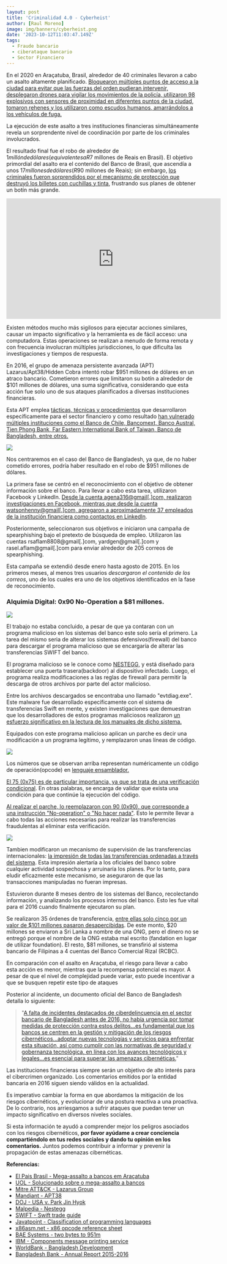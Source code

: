 ```yaml
---
layout: post
title: 'Criminalidad 4.0 - Cyberheist'
author: [Raul Moreno]
image: img/banners/cyberheist.png
date: '2023-10-12T11:03:47.149Z'
tags:
  - Fraude bancario
  - ciberataque bancario
  - Sector Financiero
---
```


En el 2020 en Araçatuba, Brasil, alrededor de 40 criminales llevaron a cabo un asalto altamente planificado.  [Bloquearon múltiples puntos de acceso a la ciudad para evitar que las fuerzas del orden pudieran intervenir, desplegaron drones para vigilar los movimientos de la policía, utilizaron 98 explosivos con sensores de proximidad en diferentes puntos de la ciudad, tomaron rehenes y los utilizaron como escudos humanos, amarrándolos a los vehículos de fuga.](https://brasil.elpais.com/brasil/2021-08-30/mega-assalto-a-bancos-em-aracatuba-faz-moradores-de-escudo-humano-e-deixa-tres-mortos.html)

La ejecución de este asalto a tres instituciones financieras simultáneamente revela un sorprendente nivel de coordinación por parte de los criminales involucrados.

El resultado final fue el robo de alrededor de $1 millón de dólares (equivalentes a R$7 millones de Reais en Brasil). El objetivo primordial del asalto era el contenido del Banco de Brasil, que ascendía a unos $17 millones de dólares (R$90 millones de Reais); sin embargo,  [los criminales fueron sorprendidos por el mecanismo de protección que destruyó los billetes con cuchillas y tinta](https://noticias.uol.com.br/cotidiano/ultimas-noticias/2021/09/19/aracatuba-mega-assalto-a-bancos.htm), frustrando sus planes de obtener un botín más grande.

<iframe width="560" height="315" src="https://youtube.com/embed/zs6gz4aj9k0" title="Mega asalto Araçatuba" frameborder="0" allow="accelerometer; autoplay; clipboard-write; encrypted-media; gyroscope; picture-in-picture; web-share" allowfullscreen></iframe>

Existen métodos mucho más sigilosos para ejecutar acciones similares, causar un impacto significativo y la herramienta es de fácil acceso: una computadora. Estas operaciones se realizan a menudo de forma remota y con frecuencia involucran múltiples jurisdicciones, lo que dificulta las investigaciones y tiempos de respuesta.

En 2016, el grupo de amenaza persistente avanzada (APT) Lazarus/Apt38/Hidden Cobra intentó robar $951 millones de dólares en un atraco bancario. Cometieron errores que limitaron su botín a alrededor de $101 millones de dólares, una suma significativa, considerando que esta acción fue solo uno de sus ataques planificados a diversas instituciones financieras.

Esta APT emplea  [tácticas, técnicas y procedimientos](https://attack.mitre.org/groups/G0032/)  que desarrollaron específicamente para el sector financiero y como resultado  [han vulnerado múltiples instituciones como el Banco de Chile, Bancomext, Banco Austral, Tien Phong Bank, Far Eastern International Bank of Taiwan, Banco de Bangladesh, entre otros.](https://www.mandiant.com/sites/default/files/2021-09/rpt-apt38-2018-web_v5-1.pdf)

![](https://media.licdn.com/dms/image/D4E12AQHcCUz41BGZRw/article-inline_image-shrink_1000_1488/0/1696653683906?e=1716422400&v=beta&t=Ovl-89zLOVaVJMnSp3S1HHhBGlaatAwUHjIZ4czyAyk)

Nos centraremos en el caso del Banco de Bangladesh, ya que, de no haber cometido errores, podría haber resultado en el robo de $951 millones de dólares.

La primera fase se centró en el reconocimiento con el objetivo de obtener información sobre el banco. Para llevar a cabo esta tarea, utilizaron Facebook y LinkedIn.  [Desde la cuenta agena316@gmail[.]com, realizaron investigaciones en Facebook, mientras que desde la cuenta watsonhenny@gmail[.]com, agregaron a aproximadamente 37 empleados de la institución financiera como contactos en LinkedIn](https://www.justice.gov/opa/press-release/file/1092091/download).

Posteriormente, seleccionaron sus objetivos e iniciaron una campaña de spearphishing bajo el pretexto de búsqueda de empleo. Utilizaron las cuentas rsaflam8808@gmail[.]com, yardgen@gmail[.]com y rasel.aflam@gmail[.]com para enviar alrededor de 205 correos de spearphishing.

Esta campaña se extendió desde enero hasta agosto de 2015. En los primeros meses, al menos tres usuarios  *descargaron el contenido de los correos*, uno de los cuales era uno de los objetivos identificados en la fase de reconocimiento.

### Alquimia Digital: 0x90 No-Operation a $81 millones.

![](https://media.licdn.com/dms/image/D4E12AQEg6Z1Jeu46Aw/article-inline_image-shrink_1500_2232/0/1696653377328?e=1716422400&v=beta&t=c7GVOHUzZHCZOduBjiLWDIgbMinRzEx8pApfME10jx4)

El trabajo no estaba concluido, a pesar de que ya contaran con un programa malicioso en los sistemas del banco este solo sería el primero. La tarea del mismo seria de alterar los sistemas defensivos(firewall) del banco para descargar el programa malicioso que se encargaría de alterar las transferencias SWIFT del banco.

El programa malicioso se le conoce como  [NESTEGG,](https://malpedia.caad.fkie.fraunhofer.de/details/win.nestegg)  y está diseñado para establecer una puerta trasera(backdoor) al dispositivo infectado. Luego, el programa realiza modificaciones a las reglas de firewall para permitir la descarga de otros archivos por parte del actor malicioso.

Entre los archivos descargados se encontraba uno llamado "evtdiag.exe". Este malware fue desarrollado específicamente con el sistema de transferencias Swift en mente, y existen investigaciones que demuestran que los desarrolladores de estos programas maliciosos realizaron  [un esfuerzo significativo en la lectura de los manuales de dicho sistema.](https://www.swift.com/sites/default/files/documents/swift_corporates_mt_ig_trade_guide.pdf)

Equipados con este programa malicioso aplican un parche es decir una modificación a un programa legítimo, y remplazaron unas líneas de código.

![](https://media.licdn.com/dms/image/D4E12AQFy8Dsx-n1zMw/article-inline_image-shrink_1500_2232/0/1696870923004?e=1716422400&v=beta&t=mRkvSiQcFRVx6UQO8e-YZwGxS2suu7lnqYlsnKuI5eM)

Los números que se observan arriba representan numéricamente un código de operación(opcode) en  [lenguaje ensamblador.](https://www.javatpoint.com/classification-of-programming-languages)

[El 75 (0x75) es de particular importancia, ya que se trata de una verificación condicional](http://ref.x86asm.net/coder32.html#x75). En otras palabras, se encarga de validar que exista una condición para que continúe la ejecución del código.

[Al realizar el parche, lo reemplazaron con 90 (0x90), que corresponde a una instrucción "No-operation" o "No hacer nada"](https://baesystemsai.blogspot.com/2016/04/two-bytes-to-951m.html). Esto le permite llevar a cabo todas las acciones necesarias para realizar las transferencias fraudulentas al eliminar esta verificación.

![](https://media.licdn.com/dms/image/D4E12AQFlmuBS_xXi3g/article-inline_image-shrink_1500_2232/0/1696871519419?e=1716422400&v=beta&t=ejIZf5TD-CqcghV5EEuNONA_6AkHajcMyFgtPJ_-b-E)

Tambien modificaron un mecanismo de supervisión de las transferencias internacionales:  [la impresión de todas las transferencias ordenadas a través del sistema](https://www.ibm.com/docs/en/ftmswsfm324?topic=components-message-printing-service). Esta impresión alertaría a los oficiales del banco sobre cualquier actividad sospechosa y arruinaría los planes. Por lo tanto, para eludir eficazmente este mecanismo, se aseguraron de que las transacciones manipuladas no fueran impresas.

Estuvieron durante 8 meses dentro de los sistemas del Banco, recolectando información, y analizando los procesos internos del banco. Esto les fue vital para el 2016 cuando finalmente ejecutaron su plan.

Se realizaron 35 órdenes de transferencia,  [entre ellas solo cinco por un valor de $101 millones pasaron desapercibidas](https://documents1.worldbank.org/curated/fr/835401468193768661/pdf/105134-WP-PUBLIC-Bangladesh-Development-Update-April-2016.pdf). De este monto, $20 millones se enviaron a Sri Lanka a nombre de una ONG, pero el dinero no se entregó porque el nombre de la ONG estaba mal escrito (fandation en lugar de utilizar foundation). El resto, $81 millones, se transfirió al sistema bancario de Filipinas a 4 cuentas del Banco Comercial Rizal (RCBC).

En comparación con el asalto en Araçatuba, el riesgo para llevar a cabo esta acción es menor, mientras que la recompensa potencial es mayor. A pesar de que el nivel de complejidad puede variar, esto puede incentivar a que se busquen repetir este tipo de ataques

Posterior al incidente, un documento oficial del Banco de Bangladesh detalla lo siguiente:

> "[A falta de incidentes destacados de ciberdelincuencia en el sector bancario de Bangladesh antes de 2016, no había urgencia por tomar medidas de protección contra estos delitos...es fundamental que los bancos se centren en la gestión y mitigación de los riesgos cibernéticos...adoptar nuevas tecnologías y servicios para enfrentar esta situación, así como cumplir con las normativas de seguridad y gobernanza tecnológica, en línea con los avances tecnológicos y legales...es esencial para superar las amenazas cibernéticas.](https://www.bb.org.bd/pub/annual/anreport/ar1516/full_2015_2016.pdf)"

Las instituciones financieras siempre serán un objetivo de alto interés para el cibercrimen organizado. Los comentarios emitidos por la entidad bancaria en 2016 siguen siendo válidos en la actualidad.

Es imperativo cambiar la forma en que abordamos la mitigación de los riesgos cibernéticos, y evolucionar de una postura reactiva a una proactiva. De lo contrario, nos arriesgamos a sufrir ataques que puedan tener un impacto significativo en diversos niveles sociales.

Si esta información te ayudó a comprender mejor los peligros asociados con los riesgos cibernéticos,  **por favor ayúdame a crear conciencia compartiéndolo en tus redes sociales y dando tu opinión en los comentarios.**  Juntos podemos contribuir a informar y prevenir la propagación de estas amenazas cibernéticas.

**Referencias:**

-   [El Pais Brasil - Mega-assalto a bancos em Araçatuba](https://brasil.elpais.com/brasil/2021-08-30/mega-assalto-a-bancos-em-aracatuba-faz-moradores-de-escudo-humano-e-deixa-tres-mortos.html)
-   [UOL - Solucionado sobre o mega-assalto a bancos](https://noticias.uol.com.br/cotidiano/ultimas-noticias/2021/09/19/aracatuba-mega-assalto-a-bancos.htm)
-   [Mitre ATT&CK - Lazarus Group](https://attack.mitre.org/groups/G0032/)
-   [Mandiant - APT38](https://www.mandiant.com/sites/default/files/2021-09/rpt-apt38-2018-web_v5-1.pdf)
-   [DOJ - USA v. Park Jin Hyok](https://www.justice.gov/opa/press-release/file/1092091/download)
-   [Malpedia - Nestegg](https://malpedia.caad.fkie.fraunhofer.de/details/win.nestegg)
-   [SWIFT - Swift trade guide](https://www.swift.com/sites/default/files/documents/swift_corporates_mt_ig_trade_guide.pdf)
-   [Javatpoint - Classification of programming languages](https://www.javatpoint.com/classification-of-programming-languages)
-   [x86asm.net - x86 opcode reference sheet](http://ref.x86asm.net/coder32.html#x75)
-   [BAE Systems - two bytes to 951m](https://baesystemsai.blogspot.com/2016/04/two-bytes-to-951m.html)
-   [IBM - Components message printing service](https://www.ibm.com/docs/en/ftmswsfm324?topic=components-message-printing-service)
-   [WorldBank - Bangladesh Development](https://documents1.worldbank.org/curated/fr/835401468193768661/pdf/105134-WP-PUBLIC-Bangladesh-Development-Update-April-2016.pdf)
-   [Bangladesh Bank - Annual Report 2015-2016](https://www.bb.org.bd/pub/annual/anreport/ar1516/full_2015_2016.pdf)